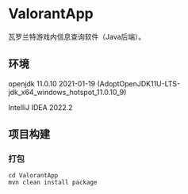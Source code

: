 # ValorantApp

瓦罗兰特游戏内信息查询软件（Java后端）。

## 环境

openjdk 11.0.10 2021-01-19 (AdoptOpenJDK11U-LTS-jdk_x64_windows_hotspot_11.0.10_9)

IntelliJ IDEA 2022.2


## 项目构建

### 打包

```shell
cd ValorantApp
mvn clean install package
```
